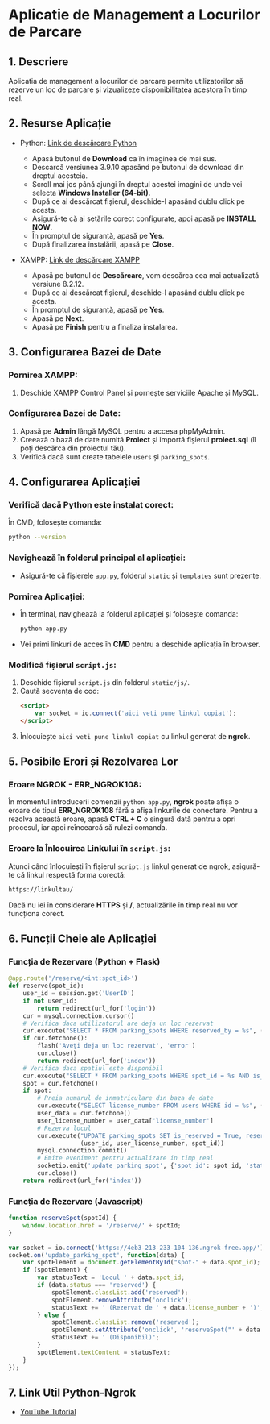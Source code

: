 
# Aplicatie de Management a Locurilor de Parcare

## 1. Descriere

Aplicatia de management a locurilor de parcare permite utilizatorilor să rezerve un loc de parcare și vizualizeze disponibilitatea acestora în timp real.

## 2. Resurse Aplicație

- Python: [Link de descărcare Python](https://www.python.org/downloads/)
  - Apasă butonul de **Download** ca în imaginea de mai sus.
  - Descarcă versiunea 3.9.10 apasând pe butonul de download din dreptul acesteia.
  - Scroll mai jos până ajungi în dreptul acestei imagini de unde vei selecta **Windows Installer (64-bit)**.
  - După ce ai descărcat fișierul, deschide-l apasând dublu click pe acesta.
  - Asigură-te că ai setările corect configurate, apoi apasă pe **INSTALL NOW**.
  - În promptul de siguranță, apasă pe **Yes**.
  - După finalizarea instalării, apasă pe **Close**.

- XAMPP: [Link de descărcare XAMPP](https://www.apachefriends.org/ro/download.html)
  - Apasă pe butonul de **Descărcare**, vom descărca cea mai actualizată versiune 8.2.12.
  - După ce ai descărcat fișierul, deschide-l apasând dublu click pe acesta.
  - În promptul de siguranță, apasă pe **Yes**.
  - Apasă pe **Next**.
  - Apasă pe **Finish** pentru a finaliza instalarea.

## 3. Configurarea Bazei de Date

### Pornirea XAMPP:
1. Deschide XAMPP Control Panel și pornește serviciile Apache și MySQL.
  
### Configurarea Bazei de Date:
1. Apasă pe **Admin** lângă MySQL pentru a accesa phpMyAdmin.
2. Creează o bază de date numită **Proiect** și importă fișierul **proiect.sql** (îl poți descărca din proiectul tău).
3. Verifică dacă sunt create tabelele `users` și `parking_spots`.

## 4. Configurarea Aplicației

### Verifică dacă Python este instalat corect:
În CMD, folosește comanda:
```bash
python --version
```

### Navighează în folderul principal al aplicației:
- Asigură-te că fișierele `app.py`, folderul `static` și `templates` sunt prezente.

### Pornirea Aplicației:
- În terminal, navighează la folderul aplicației și folosește comanda:
  ```bash
  python app.py
  ```
- Vei primi linkuri de acces în **CMD** pentru a deschide aplicația în browser.

### Modifică fișierul `script.js`:
1. Deschide fișierul `script.js` din folderul `static/js/`.
2. Caută secvența de cod:
   ```html
   <script>
       var socket = io.connect('aici veti pune linkul copiat');
   </script>
   ```
3. Înlocuiește `aici veti pune linkul copiat` cu linkul generat de **ngrok**.

## 5. Posibile Erori și Rezolvarea Lor

### Eroare NGROK - ERR_NGROK108:
În momentul introducerii comenzii `python app.py`, **ngrok** poate afișa o eroare de tipul **ERR_NGROK108** fără a afișa linkurile de conectare. Pentru a rezolva această eroare, apasă **CTRL + C** o singură dată pentru a opri procesul, iar apoi reîncearcă să rulezi comanda.

### Eroare la Înlocuirea Linkului în `script.js`:
Atunci când înlocuiești în fișierul `script.js` linkul generat de ngrok, asigură-te că linkul respectă forma corectă:
```bash
https://linkultau/
```
Dacă nu iei în considerare **HTTPS** și **/**, actualizările în timp real nu vor funcționa corect.

## 6. Funcții Cheie ale Aplicației

### Funcția de Rezervare (Python + Flask)
```python
@app.route('/reserve/<int:spot_id>')
def reserve(spot_id):
    user_id = session.get('UserID')
    if not user_id:
        return redirect(url_for('login'))
    cur = mysql.connection.cursor()
    # Verifica daca utilizatorul are deja un loc rezervat
    cur.execute("SELECT * FROM parking_spots WHERE reserved_by = %s", (user_id,))
    if cur.fetchone():
        flash('Aveți deja un loc rezervat', 'error')
        cur.close()
        return redirect(url_for('index'))
    # Verifica daca spatiul este disponibil
    cur.execute("SELECT * FROM parking_spots WHERE spot_id = %s AND is_reserved = False", (spot_id,))
    spot = cur.fetchone()
    if spot:
        # Preia numarul de inmatriculare din baza de date
        cur.execute("SELECT license_number FROM users WHERE id = %s", (user_id,))
        user_data = cur.fetchone()
        user_license_number = user_data['license_number']
        # Rezerva locul
        cur.execute("UPDATE parking_spots SET is_reserved = True, reserved_by = %s, license_number = %s WHERE spot_id = %s", 
                    (user_id, user_license_number, spot_id))
        mysql.connection.commit()
        # Emite eveniment pentru actualizare in timp real
        socketio.emit('update_parking_spot', {'spot_id': spot_id, 'status': 'reserved', 'license_number': user_license_number})
        cur.close()
    return redirect(url_for('index'))
```

### Funcția de Rezervare (Javascript)
```javascript
function reserveSpot(spotId) {
    window.location.href = '/reserve/' + spotId;
}

var socket = io.connect('https://4eb3-213-233-104-136.ngrok-free.app/'); // link creat de ngrok
socket.on('update_parking_spot', function(data) {
    var spotElement = document.getElementById("spot-" + data.spot_id);
    if (spotElement) {
        var statusText = 'Locul ' + data.spot_id;
        if (data.status === 'reserved') {
            spotElement.classList.add('reserved');
            spotElement.removeAttribute('onclick');
            statusText += ' (Rezervat de ' + data.license_number + ')';
        } else {
            spotElement.classList.remove('reserved');
            spotElement.setAttribute('onclick', 'reserveSpot("' + data.spot_id + '")');
            statusText += ' (Disponibil)';
        }
        spotElement.textContent = statusText;
    }
});
```

## 7. Link Util Python-Ngrok
- [YouTube Tutorial](https://www.youtube.com/watch?v=m7ucpSTtqEo&ab_channel=CodegnanDestination)
